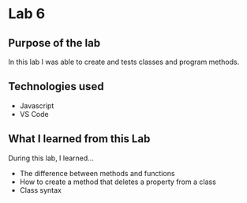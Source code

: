 # Lab 6


## Purpose of the lab
In this lab I was able to create and tests classes and program methods.

## Technologies used 
- Javascript
- VS Code

## What I learned from this Lab
During this lab, I learned...
- The difference between methods and functions
- How to create a method that deletes a property from a class
- Class syntax
